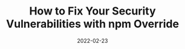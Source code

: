 ---
date: 2022-02-23
draft: true
publisher: azure
tags:
  - security
  - npm
  - dependencies
target_url: https://medium.com/microsoftazure/how-to-fix-your-security-vulnerabilities-with-npm-override-c4b5be0ab4f6
title: How to Fix Your Security Vulnerabilities with npm Override
---